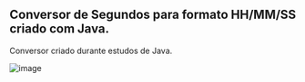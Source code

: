 ## Conversor de Segundos para formato HH/MM/SS criado com Java.

Conversor criado durante estudos de Java.

![image](https://github.com/pedroAugtIn/ConversorSegundosJava/assets/158518938/d39cc523-c913-4b9b-b9a9-d92a57180bd7)
